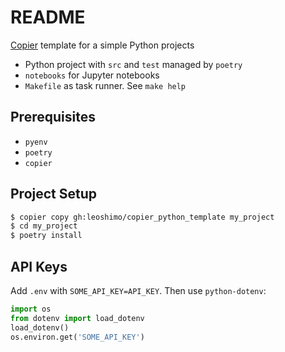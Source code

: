 # README

[Copier](https://copier.readthedocs.io/) template for a simple Python projects

- Python project with `src` and `test` managed by `poetry`
- `notebooks` for Jupyter notebooks
- `Makefile` as task runner. See `make help`

## Prerequisites

- `pyenv`
- `poetry`
- `copier`

## Project Setup

```sh
$ copier copy gh:leoshimo/copier_python_template my_project
$ cd my_project
$ poetry install
```

## API Keys

Add `.env` with `SOME_API_KEY=API_KEY`. Then use `python-dotenv`:

```python
import os
from dotenv import load_dotenv
load_dotenv()
os.environ.get('SOME_API_KEY')
```

